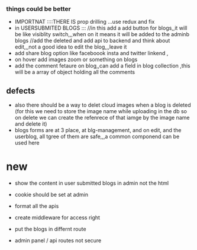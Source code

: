 ### things could be better

- IMPORTNAT ::::THERE IS prop drilling ...use redux and fix
- in USERSUBMITED BLOGS ::: //in this add a add button for blogs,,it will be like visiblity switch,,,when on it means it will be added to the adminb blogs
  //add the deleted and add api to backend and think about edit,,,not a good idea to edit the blog,,,leave it
- add share blog option like faceboook insta and twitter linkend ,
- on hover add images zoom or something on blogs
- add the comment fetaure on blog,,can add a field in blog collection ,this will be a array of object holding all the comments

## defects

- also there should be a way to delet cloud images when a blog is deleted (for this we need to store the image name while uploading in the db so on delete we can create the refenrece of that iamge by the image name and delete it)
- blogs forms are at 3 place, at blg-management, and on edit, and the userblog, all tgree of them are safe,,,a common componend can be used here

# new

- show the content in user submitted blogs in admin not the html
- cookie should be set at admin
- format all the apis
- create middleware for access right
- put the blogs in differnt route

- admin panel / api routes not secure